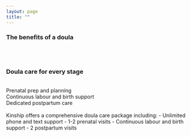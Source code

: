 ```yaml
---
layout: page
title: ""
---
```


### The benefits of a doula
<br><br>
### Doula care for every stage
<br>
<div class="spacer"></div>

<div class="row text-center">
  <div class="col-md-4 col-md-offset-0 col-sm-4 col-sm-offset-0 col-xs-12 col-xs-offset-0 text-center">
    <div class="project-card">
    Prenatal prep and planning
    </div>
  </div>
  <div class="col-md-4 col-md-offset-0 col-sm-4 col-sm-offset-0 col-xs-12 col-xs-offset-0 text-center">
    <div class="project-card">
    Continuous labour and birth support
    </div>
  </div>
  <div class="col-md-4 col-md-offset-0 col-sm-4 col-sm-offset-0 col-xs-12 col-xs-offset-0 text-center">
    <div class="project-card">
    Dedicated postpartum care
    </div>
  </div>
</div>

<br>
Kinship offers a comprehensive doula care package including:
- Unlimited phone and text support
- 1-2 prenatal visits
- Continuous labour and birth support
- 2 postpartum visits
